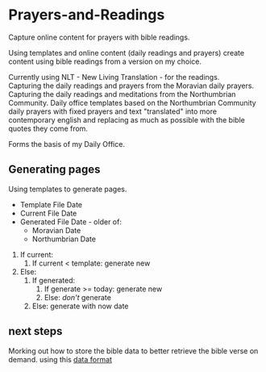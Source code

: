 # Prayers-and-Readings
Capture online content for prayers with bible readings.

Using templates and online content (daily readings and prayers) 
create content using bible readings from a version on my choice.

Currently using NLT - New Living Translation - for the readings.  
Capturing the daily readings and prayers from the Moravian daily prayers.
Capturing the daily readings and meditations from the Northumbrian Community.
Daily office templates based on the Northumbrian Community daily prayers 
with fixed prayers and text "translated" into more contemporary english
and replacing as much as possible with the bible quotes they come from.

Forms the basis of my Daily Office.

## Generating pages

Using templates to generate pages.
* Template File Date
* Current File Date
* Generated File Date - older of:
  * Moravian Date
  * Northumbrian Date

1. If current:
   1. If current < template: generate new
1. Else:
   1. If generated:
      1. If generate >= today: generate new
      1. Else: *don't* generate
   1. Else: generate with now date

## next steps
Morking out how to store the bible data to better retrieve the bible verse on demand.
using this [data format](./docs/BibleStore.md)
